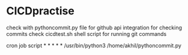 # CICDpractise

check with pythoncommit.py file for github api integration for checking commits
check cicdtest.sh shell script for running git commands

cron job script * * * * * /usr/bin/python3 /home/akhil/pythoncommit.py
